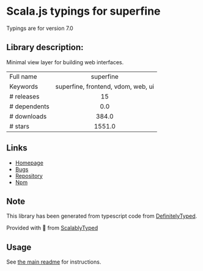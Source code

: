 
# Scala.js typings for superfine

Typings are for version 7.0

## Library description:
Minimal view layer for building web interfaces.

|                    |                 |
| ------------------ | :-------------: |
| Full name          | superfine |
| Keywords           | superfine, frontend, vdom, web, ui |
| # releases         | 15 |
| # dependents       | 0.0 |
| # downloads        | 384.0 |
| # stars            | 1551.0 |

## Links
- [Homepage](https://github.com/jorgebucaran/superfine)
- [Bugs](https://github.com/jorgebucaran/superfine/issues)
- [Repository](https://github.com/jorgebucaran/superfine)
- [Npm](https://www.npmjs.com/package/superfine)
    


## Note
This library has been generated from typescript code from [DefinitelyTyped](https://definitelytyped.org).

Provided with :purple_heart: from [ScalablyTyped](https://github.com/oyvindberg/ScalablyTyped)

## Usage
See [the main readme](../../readme.md) for instructions.


